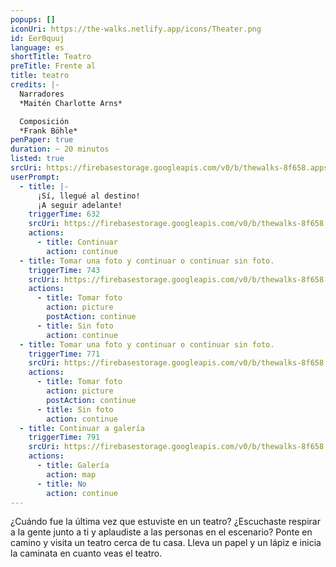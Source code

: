 ```yaml
---
popups: []
iconUri: https://the-walks.netlify.app/icons/Theater.png
id: Eer0quuj
language: es
shortTitle: Teatro
preTitle: Frente al
title: teatro
credits: |-
  Narradores
  *Maitén Charlotte Arns*

  Composición
  *Frank Böhle*
penPaper: true
duration: ~ 20 minutos
listed: true
srcUri: https://firebasestorage.googleapis.com/v0/b/thewalks-8f658.appspot.com/o/mp3%2Fapi-v1%2Fes_Eer0quuj%2FWalk_1_theater__SP_.mp3?alt=media&token=f02737a7-4dd7-4367-84a8-744b3f325275
userPrompt:
  - title: |-
      ¡Sí, llegué al destino! 
      ¡A seguir adelante!
    triggerTime: 632
    srcUri: https://firebasestorage.googleapis.com/v0/b/thewalks-8f658.appspot.com/o/mp3%2Fv0%2Fde_Eer0quuj%2Fde_Eer0quuj_loop_1.mp3?alt=media&token=d5ae65db-cdd5-4d16-974b-2337da49711d
    actions:
      - title: Continuar
        action: continue
  - title: Tomar una foto y continuar o continuar sin foto.
    triggerTime: 743
    srcUri: https://firebasestorage.googleapis.com/v0/b/thewalks-8f658.appspot.com/o/mp3%2Fv0%2Fde_Eer0quuj%2Fde_Eer0quuj_loop_2.mp3?alt=media&token=06c94fbf-df5a-4e56-84bf-1798ae46b08f
    actions:
      - title: Tomar foto
        action: picture
        postAction: continue
      - title: Sin foto
        action: continue
  - title: Tomar una foto y continuar o continuar sin foto.
    triggerTime: 771
    srcUri: https://firebasestorage.googleapis.com/v0/b/thewalks-8f658.appspot.com/o/static%2Fmedias%2Fde_Eer0quuj_loop_3.mp3?alt=media&token=1b47c2d6-0ff0-456d-9cd7-23734926441e
    actions:
      - title: Tomar foto
        action: picture
        postAction: continue
      - title: Sin foto
        action: continue
  - title: Continuar a galería
    triggerTime: 791
    srcUri: https://firebasestorage.googleapis.com/v0/b/thewalks-8f658.appspot.com/o/static%2Fmedias%2Fmulti_Zeubeel8_loop.mp3?alt=media&token=88349085-3303-48b9-bdc6-fd7b09519a26
    actions:
      - title: Galería
        action: map
      - title: No
        action: continue
---
```

¿Cuándo fue la última vez que estuviste en un teatro? ¿Escuchaste respirar a la gente junto a ti y aplaudiste a las personas en el escenario? Ponte en camino y visita un teatro cerca de tu casa. Lleva un papel y un lápiz e inicia la caminata en cuanto veas el teatro.
